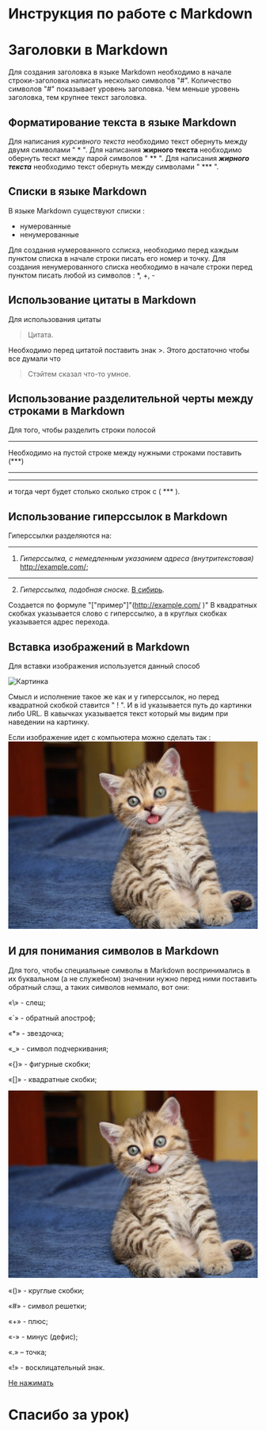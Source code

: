 # Инструкция по работе с Markdown

# Заголовки в Markdown
Для создания заголовка в языке Markdown необходимо в начале строки-заголовка написать несколько символов "#". Количество символов "#" показывает уровень заголовка. Чем меньше уровень заголовка, тем крупнее текст заголовка.

## Форматирование текста в языке Markdown
Для написания *курсивного текста* необходимо текст обернуть между двумя символами " * ". Для написания **жирного текста** необходимо обернуть тескт между парой символов " ** ". Для написания ***жирного текста*** необходимо текст обернуть между символами " *** ". 

## Списки в языке Markdown
В языке Markdown существуют списки :
+ нумерованные
+ ненумерованные 

Для создания нумерованного ссписка, необходимо перед каждым пунктом списка в начале строки писать его номер и точку.
Для создания ненумерованного списка необходимо в начале строки перед пунктом писать любой из символов : *, +, -

## Использование цитаты в Markdown 
Для использования цитаты
>Цитата.

Необходимо перед цитатой поставить знак >. Этого достаточно чтобы все думали что 

> Стэйтем сказал что-то умное.



## Использование разделительной черты между строками в Markdown

Для того, чтобы разделить строки полосой
***
Необходимо на пустой строке между нужными строками поставить (***)
***
***
и тогда черт будет столько сколько строк с ( *** ).

## Использование гиперссылок в Markdown
[В сибирь]: http://example.com/ 
Гиперссылки разделяются на:
***
1. *Гиперссылка, с немедленным указанием адреса (внутритекстовая)* http://example.com/;
***
2. *Гиперссылка, подобная сноске.* [В сибирь].

Создается по формуле   "["пример"]"(http://example.com/ )"
В квадратных скобках указывается слово с гиперссылко, а в круглых скобках указывается адрес перехода.

## Вставка изображений в Markdown
Для вставки изображения используется данный способ

![Картинка][image1]

[image1]: https://i.pinimg.com/originals/db/b0/8a/dbb08a069d1f24c4b61da740198a59cc.jpg "Котик"

 Смысл и исполнение такое же как и у гиперссылок, но перед квадратной скобкой ставится " ! ". И в id указывается путь до картинки либо URL. В кавычках указывается текст который мы видим при наведении на картинку.

Если изображение идет с компьютера можно сделать так :
![котик](Img.jpg)

[котик]: Img.jpg "Котя"


## И для понимания символов в Markdown
Для того, чтобы специальные символы в Markdown воспринимались в их буквальном (а не служебном) значении нужно перед ними поставить обратный слэш, а таких символов неммало, вот они:

«\» - слеш;

«`» - обратный апостроф;

«*» - звездочка;

«_» - символ подчеркивания;

«{}» - фигурные скобки;

«[]» - квадратные скобки;

![кот][котик]

«()» - круглые скобки;

«#» - символ решетки;

«+» - плюс;

«-» - минус (дефис);

«.» – точка;

«!» - восклицательный знак.

[Не нажимать](https://gist.github.com/Jekins/2bf2d0638163f1294637#Blockquotes)
 

# **Спасибо за урок)**